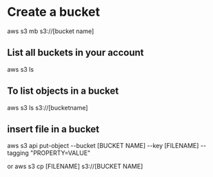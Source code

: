 # Create a bucket
aws s3 mb s3://[bucket name]

## List all buckets in your account
aws s3 ls

## To list objects in a bucket
aws s3 ls s3://[bucketname]

## insert file in a bucket
 aws s3 api put-object --bucket [BUCKET NAME] --key [FILENAME] --tagging "PROPERTY=VALUE"

 or 
 aws s3 cp [FILENAME] s3://[BUCKET NAME]